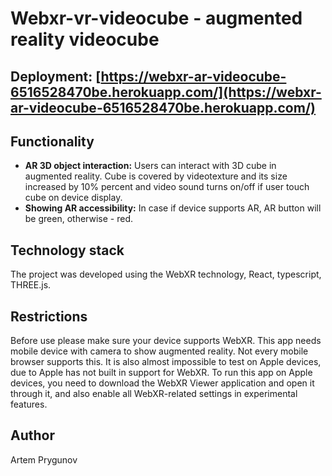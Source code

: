 # Webxr-vr-videocube - augmented reality videocube

## Deployment: [https://webxr-ar-videocube-6516528470be.herokuapp.com/](https://webxr-ar-videocube-6516528470be.herokuapp.com/)

## Functionality

- **AR 3D object interaction:** Users can interact with 3D cube in augmented reality. Cube is covered by videotexture and its size increased by 10% percent and video sound turns on/off if user touch cube on device display.
- **Showing AR accessibility:** In case if device supports AR, AR button will be green, otherwise - red.

## Technology stack

The project was developed using the WebXR technology, React, typescript, THREE.js.

## Restrictions

Before use please make sure your device supports WebXR. This app needs mobile device with camera to show augmented reality. Not every mobile browser supports this. It is also almost impossible to test on Apple devices, due to Apple has not built in support for WebXR. To run this app on Apple devices, you need to download the WebXR Viewer application and open it through it, and also enable all WebXR-related settings in experimental features.

## Author

Artem Prygunov
